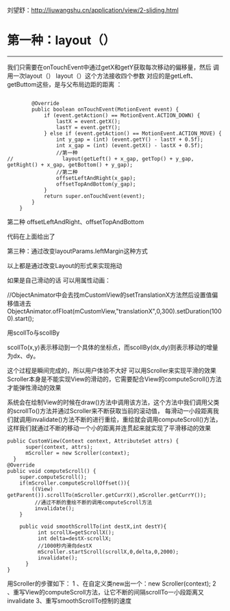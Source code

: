 刘望舒：http://liuwangshu.cn/application/view/2-sliding.html


# 第一种：layout（）
-----
我们只需要在onTouchEvent中通过getX和getY获取每次移动的偏移量，然后
调用一次layout（）
layout（）这个方法接收四个参数 对应的是getLeft、getButtom这些，是与父布局边距的距离
：
```

        @Override
        public boolean onTouchEvent(MotionEvent event) {
            if (event.getAction() == MotionEvent.ACTION_DOWN) {
                lastX = event.getX();
                lastY = event.getY();
            } else if (event.getAction() == MotionEvent.ACTION_MOVE) {
                int y_gap = (int) (event.getY() - lastY + 0.5f);
                int x_gap = (int) (event.getX() - lastX + 0.5f);
                //第一种
//                layout(getLeft() + x_gap, getTop() + y_gap, getRight() + x_gap, getBottom() + y_gap);
                //第二种
                offsetLeftAndRight(x_gap);
                offsetTopAndBottom(y_gap);
            }
            return super.onTouchEvent(event);
        }
    }

```


第二种 offsetLeftAndRight、offsetTopAndBottom

代码在上面给出了



第三种：通过改变layoutParams.leftMargin这种方式



以上都是通过改变Layout的形式来实现拖动



如果是自己滑动的话 可以用属性动画：

//ObjectAnimator中会去找mCustomView的setTranslationX方法然后设置值偏移值进去
ObjectAnimator.ofFloat(mCustomView,"translationX",0,300).setDuration(1000).start();


用scollTo与scollBy

scollTo(x,y)表示移动到一个具体的坐标点，而scollBy(dx,dy)则表示移动的增量为dx、dy。

这个过程是瞬间完成的，所以用户体验不大好
可以用Scroller来实现平滑的效果
Scroller本身是不能实现View的滑动的，它需要配合View的computeScroll()方法才能弹性滑动的效果

系统会在绘制View的时候在draw()方法中调用该方法，这个方法中我们调用父类的scrollTo()方法并通过Scroller来不断获取当前的滚动值，
每滑动一小段距离我们就调用invalidate()方法不断的进行重绘，重绘就会调用computeScroll()方法，这样我们就通过不断的移动一个小的距离并连贯起来就实现了平滑移动的效果

```
public CustomView(Context context, AttributeSet attrs) {
      super(context, attrs);
      mScroller = new Scroller(context);
  }
@Override
public void computeScroll() {
    super.computeScroll();
    if(mScroller.computeScrollOffset()){
        ((View) getParent()).scrollTo(mScroller.getCurrX(),mScroller.getCurrY());
         //通过不断的重绘不断的调用computeScroll方法
         invalidate();
    }

    public void smoothScrollTo(int destX,int destY){
          int scrollX=getScrollX();
          int delta=destX-scrollX;
          //1000秒内滑向destX
          mScroller.startScroll(scrollX,0,delta,0,2000);
          invalidate();
      }
}
```

用Scroller的步骤如下：
1 、在自定义类new出一个：new Scroller(context);
2 、重写View的computeScroll方法，让它不断的间隔scrollTo一小段距离又invalidate
3、重写smoothScrollTo控制的速度